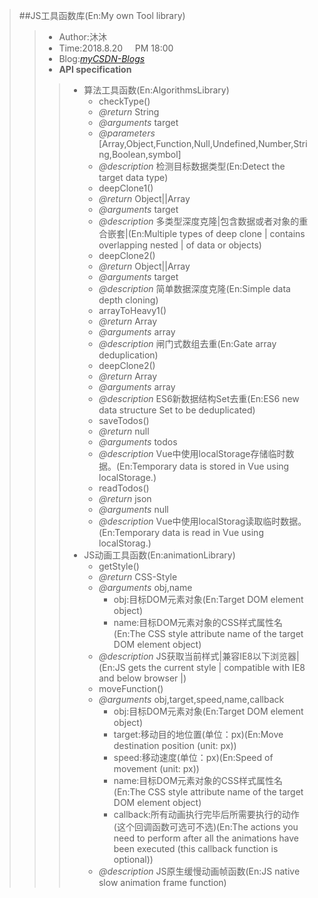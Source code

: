 >##JS工具函数库(En:My own Tool library)
>> - Author:沐沐
>> - Time:2018.8.20 &nbsp;&nbsp;&nbsp; PM&nbsp;18:00
>> - Blog:[*myCSDN-Blogs*](https://blog.csdn.net/qq_37469957)
>> - **API specification**
>>>- 算法工具函数(En:AlgorithmsLibrary)
>>>   -  checkType()
>>>     - *@return* String
>>>     - *@arguments* target
>>>     - *@parameters* [Array,Object,Function,Null,Undefined,Number,String,Boolean,symbol]
>>>     - *@description* 检测目标数据类型(En:Detect the target data type)
>>>   -  deepClone1()
>>>     - *@return* Object||Array
>>>     - *@arguments* target
>>>     - *@description* 多类型深度克隆|包含数据或者对象的重合嵌套|(En:Multiple types of deep clone | contains overlapping nested | of data or objects)
>>>   -  deepClone2()
>>>     - *@return* Object||Array
>>>     - *@arguments* target
>>>     - *@description* 简单数据深度克隆(En:Simple data depth cloning)     
>>>   -  arrayToHeavy1()
>>>     - *@return* Array
>>>     - *@arguments* array
>>>     - *@description* 闸门式数组去重(En:Gate array deduplication)     
>>>   -  deepClone2()
>>>     - *@return* Array
>>>     - *@arguments* array
>>>     - *@description* ES6新数据结构Set去重(En:ES6 new data structure Set to be deduplicated)     
>>>   -  saveTodos()
>>>     - *@return* null
>>>     - *@arguments* todos
>>>     - *@description* Vue中使用localStorage存储临时数据。(En:Temporary data is stored in Vue using localStorage.)
>>>   -  readTodos()
>>>     - *@return* json
>>>     - *@arguments* null
>>>     - *@description* Vue中使用localStorag读取临时数据。(En:Temporary data is read in Vue using localStorag.)
>>>- JS动画工具函数(En:animationLibrary)
>>>   -  getStyle()
>>>     - *@return* CSS-Style
>>>     - *@arguments* obj,name
>>>       - obj:目标DOM元素对象(En:Target DOM element object)
>>>       - name:目标DOM元素对象的CSS样式属性名(En:The CSS style attribute name of the target DOM element object)
>>>     - *@description* JS获取当前样式|兼容IE8以下浏览器|(En:JS gets the current style | compatible with IE8 and below browser |)  
>>>   -  moveFunction()
>>>     - *@arguments* obj,target,speed,name,callback
>>>       - obj:目标DOM元素对象(En:Target DOM element object)
>>>       - target:移动目的地位置(单位：px)(En:Move destination position (unit: px))
>>>       - speed:移动速度(单位：px)(En:Speed of movement (unit: px))
>>>       - name:目标DOM元素对象的CSS样式属性名(En:The CSS style attribute name of the target DOM element object)
>>>       - callback:所有动画执行完毕后所需要执行的动作(这个回调函数可选可不选)(En:The actions you need to perform after all the animations have been executed (this callback function is optional))
>>>     - *@description* JS原生缓慢动画帧函数(En:JS native slow animation frame function)   